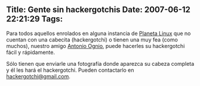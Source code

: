 Title: Gente sin hackergotchis
Date: 2007-06-12 22:21:29
Tags: 
---
<p>Para todos aquellos enrolados en alguna instancia de <a href="http://www.planetalinux.org/" target="_blank">Planeta Linux</a> que no cuentan con una cabecita (hackergotchi) o tienen una muy fea (como muchos), nuestro amigo <a href="http://gnrfan.org/" target="_blank">Antonio Ognio</a>, puede hacerles su hackergotchi fácil y rápidamente.</p>

<p>Sólo tienen que enviarle una fotografía donde aparezca su cabeza completa y él les hará el hackergotchi. Pueden contactarlo en <a href="mailto:hackergotchi@gmail.com" target="_blank">hackergotchi@gmail.com</a>.</p>
